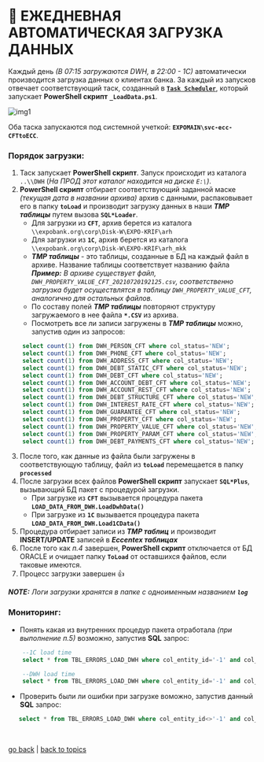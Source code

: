 # 🚅 ЕЖЕДНЕВНАЯ АВТОМАТИЧЕСКАЯ ЗАГРУЗКА ДАННЫХ

  Каждый день _(В 07:15 загружаются DWH, в 22:00 - 1С)_ автоматически производится загрузка данных о клиентах банка. За каждый из запусков отвечает соответствующий таск, созданный в **[`Task Scheduler`](https://github.com/CrappyCodeMaker/ECCENTEX-KNOWLEGE/blob/main/Content/9%20Delivery/9.3%20Load%20from%20CSV/9.3.3%20Task%20scheduler/TaskScheduler.md)**, который запускает **PowerShell скрипт** **`_LoadData.ps1`**.

  ![img1](https://github.com/CrappyCodeMaker/ECCENTEX-KNOWLEGE/blob/main/Content/9%20Delivery/9.3%20Load%20from%20CSV/9.3.1%20Automated%20data%20load/IMG/1.png?raw=true)

  Оба таска запускаются под системной учеткой: **`EXPOMAIN\svc-ecc-CFTtoECC`**.

### Порядок загрузки:

  1. Таск запускает **PowerShell скрипт**. Запуск происходит из каталога `..\\DWH` (_На ПРОД этот каталог находится на диске `E:\`)_.
  2. **PowerShell скрипт** отбирает соответствующий заданной маске _(текущая дата в названии архива)_ архив с данными, распаковывает его в папку **`toLoad`** и производит загрузку данных в наши **_TMP таблицы_** путем вызова **`SQL*Loader`**.
      * Для загрузки из **`CFT`**, архив берется из каталога `\\expobank.org\corp\Disk-W\EXPO-KRIF\arh`
      * Для загрузки из **`1С`**, архив берется из каталога `\\expobank.org\corp\Disk-W\EXPO-KRIF\arh_mkk`
      * **_TMP таблицы_** - это таблицы, созданные в БД на каждый файл в архиве. Название таблицы соответствует названию файла
      **_Пример:_** _В архиве существует файл, `DWH_PROPERTY_VALUE_CFT_20210720192125.csv`, соответственно загрузка будет осуществлятся в таблицу `DWH_PROPERTY_VALUE_CFT`, аналогично для остальных файлов._
      * По составу полей **_TMP таблицы_** повторяют структуру загружаемого в нее файла **`*.CSV`** из архива.
      * Посмотреть все ли записи загружены в **_TMP таблицы_** можно, запустив один из запросов:
```SQL
    select count(1) from DWH_PERSON_CFT where col_status='NEW';
    select count(1) from DWH_PHONE_CFT where col_status='NEW';
    select count(1) from DWH_ADDRESS_CFT where col_status='NEW';
    select count(1) from DWH_DEBT_STATIC_CFT where col_status='NEW';
    select count(1) from DWH_DEBT_CFT where col_status='NEW';
    select count(1) from DWH_ACCOUNT_DEBT_CFT where col_status='NEW';
    select count(1) from DWH_ACCOUNT_REST_CFT where col_status='NEW';
    select count(1) from DWH_DEBT_STRUCTURE_CFT where col_status='NEW';
    select count(1) from DWH_INTEREST_RATE_CFT where col_status='NEW';
    select count(1) from DWH_GUARANTEE_CFT where col_status='NEW';
    select count(1) from DWH_PROPERTY_CFT where col_status='NEW';
    select count(1) from DWH_PROPERTY_VALUE_CFT where col_status='NEW';
    select count(1) from DWH_PROPERTY_PARAM_CFT where col_status='NEW';
    select count(1) from DWH_DEBT_PAYMENTS_CFT where col_status='NEW';
```
  3. После того, как данные из файла были загружены в соответствующую таблицу, файл из **`toLoad`** перемещается в папку **`processed`**
  4. После загрузки всех файлов **PowerShell скрипт** запускает **`SQL*Plus`**, вызывающий БД пакет с процедурой загрузки.
      * При загрузке из **`CFT`** вызывается процедура пакета **`LOAD_DATA_FROM_DWH.LoadDwhData()`**
      * При загрузке из **`1C`** вызывается процедура пакета **`LOAD_DATA_FROM_DWH.Load1CData()`**
  5. Процедура отбирает записи из **_TMP таблиц_** и производит **INSERT/UPDATE** записей в **_Eccentex таблицах_**
  6. После того как _п.4_ завершен, **PowerShell скрипт** отключается от БД ORACLE и очищает папку **`ToLoad`** от оставшихся файлов, если таковые имеются.
  7. Процесс загрузки завершен 👍

  **_NOTE:_** _Логи загрузки хранятся в папке с одноименным названием **`log`**_

### Мониторинг:

  * Понять какая из внутренних процедур пакета отработала _(при выполнение п.5)_ возможно, запустив **SQL** запрос:
```SQL
    --1C load time
    select * from TBL_ERRORS_LOAD_DWH where col_entity_id='-1' and col_error like '1C%' order by col_created desc;

    --DWH load time
    select * from TBL_ERRORS_LOAD_DWH where col_entity_id='-1' and col_error like 'DWH%' order by col_created desc;
```

 * Проверить были ли ошибки при загрузке воможно, запустив данный **SQL** запрос:
 ```SQL
    select * from TBL_ERRORS_LOAD_DWH where col_entity_id<>'-1' and col_error not like '%not found%' order by col_created desc
 ```


<br/>

[go back](https://github.com/CrappyCodeMaker/ECCENTEX-KNOWLEGE/blob/main/Content/9%20Delivery/9.3%20Load%20from%20CSV/LoadCSV.md) | [back to topics](https://github.com/CrappyCodeMaker/ECCENTEX-KNOWLEGE/tree/main/Content/0%20Topics/Topics.md)